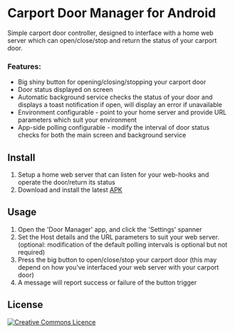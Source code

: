 # Carport Door Manager for Android

Simple carport door controller, designed to interface with a home web server which can open/close/stop and return the status of your carport door.

### Features:
- Big shiny button for opening/closing/stopping your carport door
- Door status displayed on screen
- Automatic background service checks the status of your door and displays a toast notification if open, will display an error if unavailable
- Environment configurable - point to your home server and provide URL parameters which suit your environment
- App-side polling configurable - modify the interval of door status checks for both the main screen and background service

## Install
1. Setup a home web server that can listen for your web-hooks and operate the door/return its status
2. Download and install the latest [APK](https://github.com/valley-fordham/carportdoormanager/releases)

## Usage
1. Open the 'Door Manager' app, and click the 'Settings' spanner
2. Set the Host details and the URL parameters to suit your web server. (optional: modification of the default polling intervals is optional but not required)
3. Press the big button to open/close/stop your carport door (this may depend on how you've interfaced your web server with your carport door)
4. A message will report success or failure of the button trigger

## License
[![Creative Commons Licence](https://i.creativecommons.org/l/by-nc/4.0/88x31.png)](http://creativecommons.org/licenses/by-nc/4.0/)
